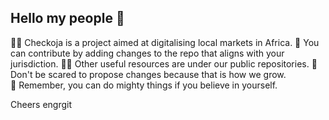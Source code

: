 ## Hello my people 👋

🙋‍♀️ Checkoja is a project aimed at digitalising local markets in Africa.
🌈 You can contribute by adding changes to the repo that aligns with your jurisdiction.
👩‍💻 Other useful resources are under our public repositories. 
🍿 Don't be scared to propose changes because that is how we grow.  
🧙 Remember, you can do mighty things if you believe in yourself.

Cheers
engrgit 
